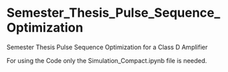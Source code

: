 # Semester_Thesis_Pulse_Sequence_Optimization
Semester Thesis Pulse Sequence Optimization for a Class D Amplifier

For using the Code only the Simulation_Compact.ipynb file is needed.
